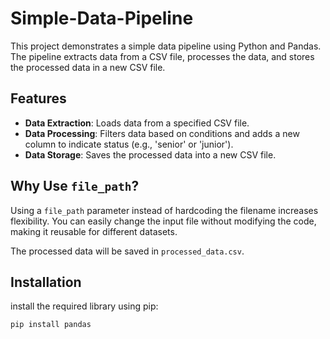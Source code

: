 # Simple-Data-Pipeline

This project demonstrates a simple data pipeline using Python and Pandas. The pipeline extracts data from a CSV file, processes the data, and stores the processed data in a new CSV file.

## Features
- **Data Extraction**: Loads data from a specified CSV file.
- **Data Processing**: Filters data based on conditions and adds a new column to indicate status (e.g., 'senior' or 'junior').
- **Data Storage**: Saves the processed data into a new CSV file.

## Why Use `file_path`?
Using a `file_path` parameter instead of hardcoding the filename increases flexibility. You can easily change the input file without modifying the code, making it reusable for different datasets.

The processed data will be saved in `processed_data.csv`.

## Installation
install the required library using pip:

```bash
pip install pandas
